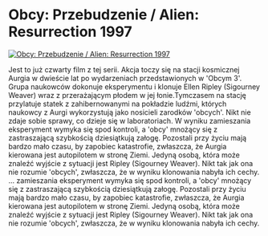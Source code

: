 Obcy: Przebudzenie / Alien: Resurrection 1997 
=============
[![Obcy: Przebudzenie / Alien: Resurrection 1997 ](http://vidos.pl/images/player.gif)](http://vidos.pl/obcy-przebudzenie-alien-resurrection-1997)

 Jest to już czwarty film z tej serii. Akcja toczy się na stacji kosmicznej Aurgia w dwieście lat po wydarzeniach przedstawionych w 'Obcym 3'. Grupa naukowców dokonuje eksperymentu i klonuje Ellen Ripley (Sigourney Weaver) wraz z przerażającym płodem w jej łonie.Tymczasem na stację przylatuje statek z zahibernowanymi na pokładzie ludźmi, których naukowcy z Aurgi wykorzystują jako nosicieli zarodków 'obcych'. Nikt nie zdaje sobie sprawy, co dzieje się w laboratoriach. W wyniku zamieszania eksperyment wymyka się spod kontroli, a 'obcy' mnożący się z zastraszającą szybkością dziesiątkują załogę. Pozostali przy życiu mają bardzo mało czasu, by zapobiec katastrofie, zwłaszcza, że Aurgia kierowana jest autopilotem w stronę Ziemi. Jedyną osobą, która może znaleźć wyjście z sytuacji jest Ripley (Sigourney Weaver). Nikt tak jak ona nie rozumie 'obcych', zwłaszcza, że w wyniku klonowania nabyła ich cechy.   ... zamieszania eksperyment wymyka się spod kontroli, a 'obcy' mnożący się z zastraszającą szybkością dziesiątkują załogę. Pozostali przy życiu mają bardzo mało czasu, by zapobiec katastrofie, zwłaszcza, że Aurgia kierowana jest autopilotem w stronę Ziemi. Jedyną osobą, która może znaleźć wyjście z sytuacji jest Ripley (Sigourney Weaver). Nikt tak jak ona nie rozumie 'obcych', zwłaszcza, że w wyniku klonowania nabyła ich cechy.
